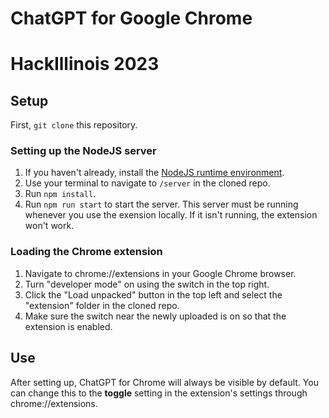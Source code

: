 # ChatGPT for Google Chrome
# HackIllinois 2023

## Setup
First, ```git clone``` this repository.
### Setting up the NodeJS server
1. If you haven't already, install the [NodeJS runtime environment](https://nodejs.org).
2. Use your terminal to navigate to ```/server``` in the cloned repo.
3. Run ```npm install```.
4. Run ```npm run start``` to start the server. This server must be running whenever you use the exension locally. If it isn't running, the extension won't work.

### Loading the Chrome extension 
1. Navigate to chrome://extensions in your Google Chrome browser.
2. Turn "developer mode" on using the switch in the top right.
3. Click the "Load unpacked" button in the top left and select the "extension" folder in the cloned repo.
4. Make sure the switch near the newly uploaded is on so that the extension is enabled. 

## Use

After setting up, ChatGPT for Chrome will always be visible by default. 
You can change this to the **toggle** setting in the extension's settings through chrome://extensions.
